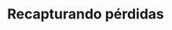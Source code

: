 ---
title: Recapturando pérdidas
description: Las grandes pérdidas son difíciles de recuperar.
published_at: 2022-07-18
external_url: https://perrodinero.substack.com/p/recapturando-perdidas
cover_path: img/newsletters/recuperacion_de_perdidas.png
cover_alt: Nina y Alyx creyendo que les daré café.
---